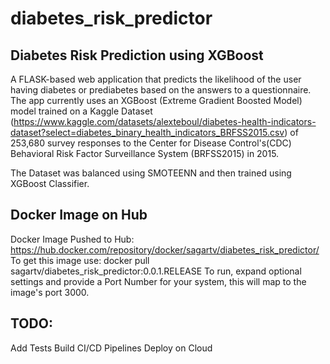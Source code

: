 # diabetes_risk_predictor

## Diabetes Risk Prediction using XGBoost

A FLASK-based web application that predicts the likelihood of the user having diabetes or prediabetes based on the answers to a questionnaire. The app currently uses an XGBoost (Extreme Gradient Boosted Model) model trained on a Kaggle Dataset (https://www.kaggle.com/datasets/alexteboul/diabetes-health-indicators-dataset?select=diabetes_binary_health_indicators_BRFSS2015.csv) of 253,680 survey responses to the Center for Disease Control's(CDC)  Behavioral Risk Factor Surveillance System (BRFSS2015) in 2015.

The Dataset was balanced using SMOTEENN and then trained using XGBoost Classifier.

## Docker Image on Hub
Docker Image Pushed to Hub: https://hub.docker.com/repository/docker/sagartv/diabetes_risk_predictor/
To get this image use: docker pull sagartv/diabetes_risk_predictor:0.0.1.RELEASE
To run, expand optional settings and provide a Port Number for your system, this will map to the image's port 3000.


## TODO:
Add Tests
Build CI/CD Pipelines
Deploy on Cloud




